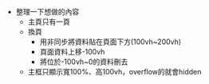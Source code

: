 - 整理一下想做的內容
    * 主頁只有一頁
    * 換頁
        - 用非同步將資料貼在頁面下方(100vh~200vh)
        - 頁面資料上移-100vh
        - 將位於-100vh~0的資料刪去
    * 主框只顯示寬100%、高100vh，overflow的就會hidden
